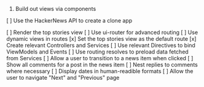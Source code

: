 1. Build out views via components




[ ] Use the HackerNews API to create a clone app

[ ] Render the top stories view
[ ] Use ui-router for advanced routing
[ ] Use dynamic views in routes
[x] Set the top stories view as the default route
[x] Create relevant Controllers and Services
[ ] Use relevant Directives to bind ViewModels and Events
[ ] Use routing resolves to preload data fetched from Services
[ ] Allow a user to transition to a news item when clicked
[ ] Show all comments for a post in the news item
[ ] Nest replies to comments where necessary
[ ] Display dates in human-readible formats
[ ] Allow the user to navigate "Next" and "Previous" page

